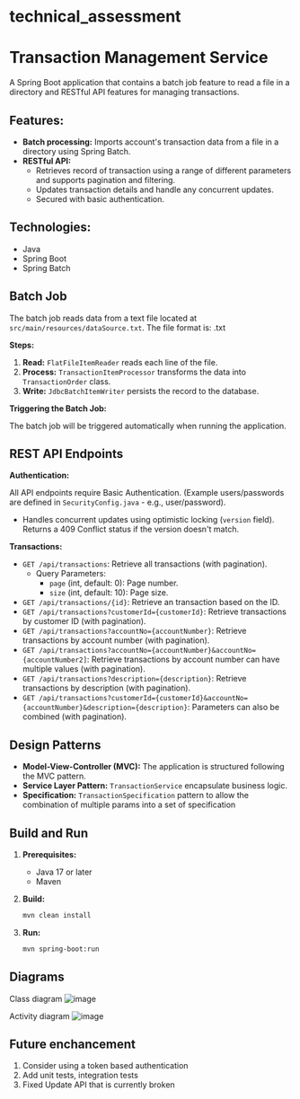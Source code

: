 # technical_assessment

# Transaction Management Service
A Spring Boot application that contains a batch job feature to read a file in a directory and RESTful API features for managing transactions.

## Features:

* **Batch processing:** Imports account's transaction data from a file in a directory using Spring Batch.
* **RESTful API:**
    * Retrieves record of transaction using a range of different parameters and supports pagination and filtering.
    * Updates transaction details and handle any concurrent updates.
    * Secured with basic authentication.

## Technologies:

* Java
* Spring Boot
* Spring Batch

## Batch Job

The batch job reads data from a text file located at `src/main/resources/dataSource.txt`. The file format is: .txt

**Steps:**

1.  **Read:** `FlatFileItemReader` reads each line of the file.
2.  **Process:** `TransactionItemProcessor` transforms the data into `TransactionOrder` class.
3.  **Write:** `JdbcBatchItemWriter` persists the record to the database.

**Triggering the Batch Job:**

The batch job will be triggered automatically when running the application.

## REST API Endpoints

**Authentication:**

All API endpoints require Basic Authentication.  (Example users/passwords are defined in `SecurityConfig.java` -  e.g., user/password).

*   Handles concurrent updates using optimistic locking (`version` field).  Returns a 409 Conflict status if the version doesn't match.

**Transactions:**
*   `GET /api/transactions`: Retrieve all transactions (with pagination).
    *   Query Parameters:
        *   `page` (int, default: 0): Page number.
        *   `size` (int, default: 10): Page size.
*   `GET /api/transactions/{id}`: Retrieve an transaction based on the ID.
*   `GET /api/transactions?customerId={customerId}`: Retrieve transactions by customer ID (with pagination).
*   `GET /api/transactions?accountNo={accountNumber}`: Retrieve transactions by account number (with pagination).
*   `GET /api/transactions?accountNo={accountNumber}&accountNo={accountNumber2]`: Retrieve transactions by account number can have multiple values (with pagination).
*   `GET /api/transactions?description={description}`: Retrieve transactions by description (with pagination).
*   `GET /api/transactions?customerId={customerId}&accountNo={accountNumber}&description={description}`: Parameters can also be combined (with pagination).

## Design Patterns

*   **Model-View-Controller (MVC):** The application is structured following the MVC pattern.
*   **Service Layer Pattern:**  `TransactionService` encapsulate business logic.
*   **Specification:** `TransactionSpecification` pattern to allow the combination of multiple params into a set of specification

## Build and Run

1.  **Prerequisites:**
    *   Java 17 or later
    *   Maven

2.  **Build:**
    ```bash
    mvn clean install
    ```

3.  **Run:**
    ```bash
    mvn spring-boot:run
    ```

## Diagrams
Class diagram
![image](https://github.com/user-attachments/assets/36b8dcd1-5e3e-4006-9d41-43f7b4d621ae)

Activity diagram
![image](https://github.com/user-attachments/assets/f1640239-cf04-48b5-a34a-10a6b2a706f7)

## Future enchancement
1. Consider using a token based authentication
2. Add unit tests, integration tests
3. Fixed Update API that is currently broken

